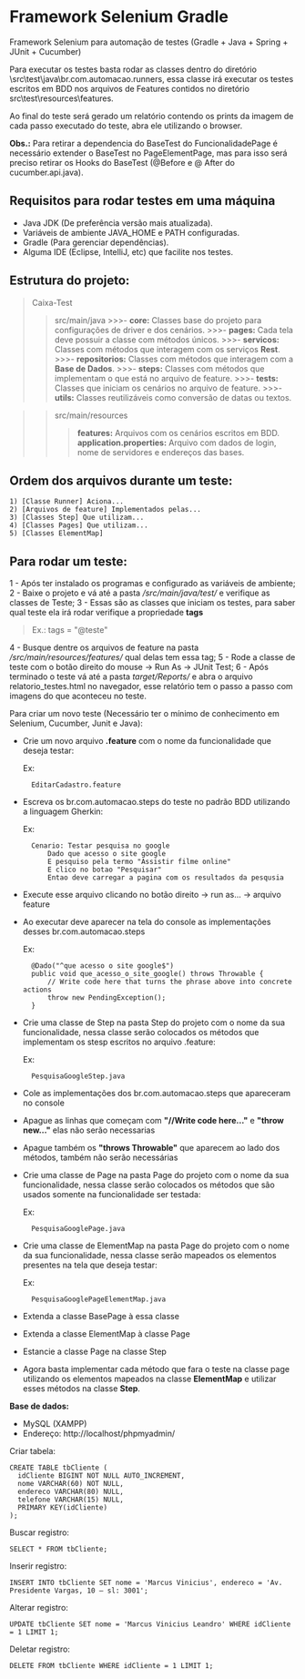 # Framework Selenium Gradle

Framework Selenium para automação de testes (Gradle + Java + Spring + JUnit + Cucumber)

Para executar os testes basta rodar as classes dentro do diretório \src\test\java\br.com.automacao.runners, essa classe irá executar os testes escritos em BDD nos arquivos de Features contidos no diretório src\test\resources\features.

Ao final do teste será gerado um relatório contendo os prints da imagem de cada passo executado do teste, abra ele utilizando o browser.

**Obs.:** Para retirar a dependencia do BaseTest do FuncionalidadePage é necessário extender o BaseTest no PageElementPage, mas para isso será preciso retirar os Hooks do BaseTest (@Before e @ After do cucumber.api.java).

## Requisitos para rodar testes em uma máquina

- Java JDK (De preferência versão mais atualizada).
- Variáveis de ambiente JAVA_HOME e PATH configuradas.
- Gradle (Para gerenciar dependências).
- Alguma IDE (Eclipse, IntelliJ, etc) que facilite nos testes.

## Estrutura do projeto:

>Caixa-Test
>>src/main/java
	>>>- **core:** Classes base do projeto para configurações de driver e dos cenários.
	>>>- **pages:** Cada tela deve possuir a classe com métodos únicos.
	>>>- **servicos:** Classes com métodos que interagem com os serviços **Rest**.
  	>>>- **repositorios:** Classes com métodos que interagem com a **Base de Dados**.
	>>>- **steps:**  Classes com métodos que implementam o que está no arquivo de feature.
	>>>- **tests:** Classes que iniciam os cenários no arquivo de feature.
	>>>- **utils:** Classes reutilizáveis como conversão de datas ou textos.

>>src/main/resources
>>>**features:** Arquivos com os cenários escritos em BDD.
>>>**application.properties:** Arquivo com dados de login, nome de servidores e endereços das bases.

## Ordem dos arquivos durante um teste:
	1) [Classe Runner] Aciona...
	2) [Arquivos de feature] Implementados pelas...
	3) [Classes Step] Que utilizam...
	4) [Classes Pages] Que utilizam...
	5) [Classes ElementMap]

## Para rodar um teste:

1 - Após ter instalado os programas e configurado as variáveis de ambiente;
2 - Baixe o projeto e vá até a pasta */src/main/java/test/* e verifique as classes de Teste;
3 - Essas são as classes que iniciam os testes, para saber qual teste ela irá rodar verifique a propriedade **tags** 	  
> Ex.: tags = "@teste"

4 - Busque dentre os arquivos de feature na pasta */src/main/resources/features/* qual delas tem essa tag;
5 - Rode a classe de teste com o botão direito do mouse -> Run As -> JUnit Test;
6 - Após terminado o teste vá até a pasta *target/Reports/* e abra o arquivo relatorio_testes.html no navegador, esse relatório tem o passo a passo com imagens do que aconteceu no teste.

Para criar um novo teste (Necessário ter o mínimo de conhecimento em Selenium, Cucumber, Junit e Java):

- Crie um novo arquivo **.feature** com o nome da funcionalidade que deseja testar:

	Ex: 

		EditarCadastro.feature

- Escreva os br.com.automacao.steps do teste no padrão BDD utilizando a linguagem Gherkin:

	Ex: 
		
		Cenario: Testar pesquisa no google
			Dado que acesso o site google
			E pesquiso pela termo "Assistir filme online"
			E clico no botao "Pesquisar"
			Entao deve carregar a pagina com os resultados da pesqusia
		
- Execute esse arquivo clicando no botão direito -> run as... -> arquivo feature 
- Ao executar deve aparecer na tela do console as implementações desses br.com.automacao.steps

	Ex:  
	
		@Dado("^que acesso o site google$")
		public void que_acesso_o_site_google() throws Throwable {
	    	// Write code here that turns the phrase above into concrete actions
	    	throw new PendingException();
		}

- Crie uma classe de Step na pasta Step do projeto com o nome da sua funcionalidade, nessa classe serão colocados os métodos que implementam os stesp escritos no arquivo .feature:
	
	Ex: 
		
		PesquisaGoogleStep.java
	
- Cole as implementações dos br.com.automacao.steps que apareceram no console
- Apague as linhas  que começam com **"//Write code here..."** e **"throw new..."** elas não serão necessarias
- Apague também os **"throws Throwable"** que aparecem ao lado dos métodos, também não serão necessárias

- Crie uma classe de Page na pasta Page do projeto com o nome da sua funcionalidade, nessa classe serão colocados os métodos que são usados somente na funcionalidade  ser testada:

	Ex: 

		PesquisaGooglePage.java
	
- Crie uma classe de ElementMap na pasta Page do projeto com o nome da sua funcionalidade, nessa classe serão mapeados os elementos presentes na tela que deseja testar:

	Ex: 
	
		PesquisaGooglePageElementMap.java
	
- Extenda a classe BasePage à essa classe
- Extenda a classe ElementMap à classe Page
- Estancie a classe Page na classe Step

- Agora basta implementar cada método que fara o teste na classe page utilizando os elementos mapeados na classe **ElementMap** e utilizar esses métodos na classe **Step**.

**Base de dados:**

 - MySQL (XAMPP)
 - Endereço: http://localhost/phpmyadmin/
    
Criar tabela:

    CREATE TABLE tbCliente (
      idCliente BIGINT NOT NULL AUTO_INCREMENT,
      nome VARCHAR(60) NOT NULL,
      endereco VARCHAR(80) NULL,
      telefone VARCHAR(15) NULL,
      PRIMARY KEY(idCliente)
    );

Buscar registro:

    SELECT * FROM tbCliente;
    
Inserir registro:

    INSERT INTO tbCliente SET nome = 'Marcus Vinicius', endereco = 'Av. Presidente Vargas, 10 – sl: 3001';

Alterar registro:

    UPDATE tbCliente SET nome = 'Marcus Vinicius Leandro' WHERE idCliente = 1 LIMIT 1;

Deletar registro:

    DELETE FROM tbCliente WHERE idCliente = 1 LIMIT 1;
